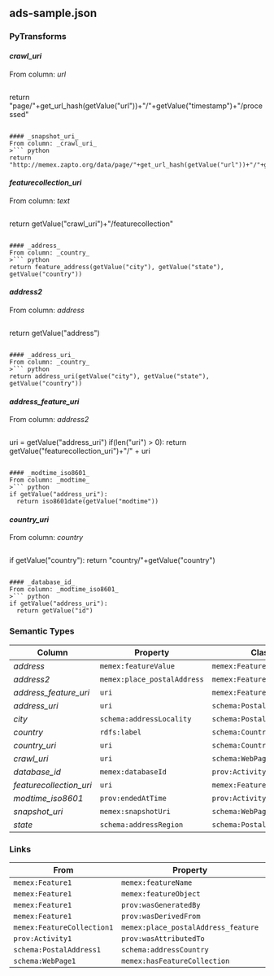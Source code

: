 ## ads-sample.json

### PyTransforms
#### _crawl_uri_
From column: _url_
>``` python
return "page/"+get_url_hash(getValue("url"))+"/"+getValue("timestamp")+"/processed"
```

#### _snapshot_uri_
From column: _crawl_uri_
>``` python
return "http://memex.zapto.org/data/page/"+get_url_hash(getValue("url"))+"/"+getValue("timestamp")+"/raw"
```

#### _featurecollection_uri_
From column: _text_
>``` python
return getValue("crawl_uri")+"/featurecollection"
```

#### _address_
From column: _country_
>``` python
return feature_address(getValue("city"), getValue("state"), getValue("country"))
```

#### _address2_
From column: _address_
>``` python
return getValue("address")
```

#### _address_uri_
From column: _country_
>``` python
return address_uri(getValue("city"), getValue("state"), getValue("country"))
```

#### _address_feature_uri_
From column: _address2_
>``` python
uri = getValue("address_uri")
if(len("uri") > 0):
    return getValue("featurecollection_uri")+"/" + uri
```

#### _modtime_iso8601_
From column: _modtime_
>``` python
if getValue("address_uri"):
  return iso8601date(getValue("modtime"))
```

#### _country_uri_
From column: _country_
>``` python
if getValue("country"):
  return "country/"+getValue("country")
```

#### _database_id_
From column: _modtime_iso8601_
>``` python
if getValue("address_uri"):
  return getValue("id")
```


### Semantic Types
| Column | Property | Class |
|  ----- | -------- | ----- |
| _address_ | `memex:featureValue` | `memex:Feature1`|
| _address2_ | `memex:place_postalAddress` | `memex:Feature1`|
| _address_feature_uri_ | `uri` | `memex:Feature1`|
| _address_uri_ | `uri` | `schema:PostalAddress1`|
| _city_ | `schema:addressLocality` | `schema:PostalAddress1`|
| _country_ | `rdfs:label` | `schema:Country1`|
| _country_uri_ | `uri` | `schema:Country1`|
| _crawl_uri_ | `uri` | `schema:WebPage1`|
| _database_id_ | `memex:databaseId` | `prov:Activity1`|
| _featurecollection_uri_ | `uri` | `memex:FeatureCollection1`|
| _modtime_iso8601_ | `prov:endedAtTime` | `prov:Activity1`|
| _snapshot_uri_ | `memex:snapshotUri` | `schema:WebPage1`|
| _state_ | `schema:addressRegion` | `schema:PostalAddress1`|


### Links
| From | Property | To |
|  --- | -------- | ---|
| `memex:Feature1` | `memex:featureName` | `xsd:place_postalAddress`|
| `memex:Feature1` | `memex:featureObject` | `schema:PostalAddress1`|
| `memex:Feature1` | `prov:wasGeneratedBy` | `prov:Activity1`|
| `memex:Feature1` | `prov:wasDerivedFrom` | `schema:WebPage1`|
| `memex:FeatureCollection1` | `memex:place_postalAddress_feature` | `memex:Feature1`|
| `prov:Activity1` | `prov:wasAttributedTo` | `xsd:http://memex.zapto.org/data/software/extractor/ist/version/unknown`|
| `schema:PostalAddress1` | `schema:addressCountry` | `schema:Country1`|
| `schema:WebPage1` | `memex:hasFeatureCollection` | `memex:FeatureCollection1`|
